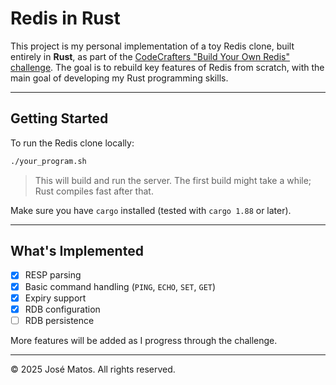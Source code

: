 # Redis in Rust

This project is my personal implementation of a toy Redis clone, built entirely in **Rust**, as part of the [CodeCrafters "Build Your Own Redis" challenge](https://codecrafters.io/challenges/redis). The goal is to rebuild key features of Redis from scratch, with the main goal of developing my Rust programming skills.

---

## Getting Started

To run the Redis clone locally:

```sh
./your_program.sh
```

> This will build and run the server. The first build might take a while; Rust compiles fast after that.

Make sure you have `cargo` installed (tested with `cargo 1.88` or later).

---

## What's Implemented

- [x] RESP parsing
- [x] Basic command handling (`PING`, `ECHO`, `SET`, `GET`)
- [x] Expiry support
- [x] RDB configuration
- [ ] RDB persistence

More features will be added as I progress through the challenge.

---

© 2025 José Matos. All rights reserved.
